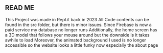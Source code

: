 ## READ ME

This Project was made in Repl.it back in 2023
All Code contents can be found in the src folder, but there is minor issues.
Since Firebase is now a paid service my database no longer runs
Additionally, the home screen has a 3D model that follows your mouse around but the downside is it takes awhile to load
Moreover, the animated background I used is no longer accessible so the website looks a little funky now especially the about page
